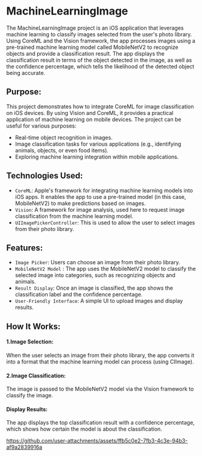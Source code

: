 # MachineLearningImage

 The MachineLearningImage project is an iOS application that leverages machine learning to classify images selected from the user's photo library. Using CoreML and the Vision framework, the app processes images using a pre-trained machine learning model called MobileNetV2 to recognize objects and provide a classification result.
 The app displays the classification result in terms of the object detected in the image, as well as the confidence percentage, which tells the likelihood of the detected object being accurate.

## Purpose:
This project demonstrates how to integrate CoreML for image classification on iOS devices. By using Vision and CoreML, it provides a practical application of machine learning on mobile devices. The project can be useful for various purposes:
- Real-time object recognition in images.
- Image classification tasks for various applications (e.g., identifying animals, objects, or even food items).
- Exploring machine learning integration within mobile applications.

## Technologies Used:
 - `CoreML`: Apple's framework for integrating machine learning models into iOS apps. It enables the app to use a pre-trained model (in this case, MobileNetV2) to make predictions based on images.
 - `Vision`: A framework for image analysis, used here to request image classification from the machine learning model.
 - `UIImagePickerController`: This is used to allow the user to select images from their photo library.

## Features:
 -  `Image Picker`: Users can choose an image from their photo library.
 -  `MobileNetV2 Model` : The app uses the MobileNetV2 model to classify the selected image into categories, such as recognizing objects and animals.
 - `Result Display`:  Once an image is classified, the app shows the classification label and the confidence percentage.
 - `User-Friendly Interface`: A simple UI to upload images and display results.

## How It Works:
#### 1.Image Selection:
When the user selects an image from their photo library, the app converts it into a format that the machine learning model can process (using CIImage).

#### 2.Image Classification:
The image is passed to the MobileNetV2 model via the Vision framework to classify the image.

#### Display Results:
The app displays the top classification result with a confidence percentage, which shows how certain the model is about the classification.


https://github.com/user-attachments/assets/ffb5c0e2-7fb3-4c3e-94b3-af9a2839916a





